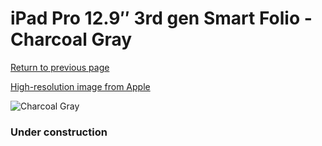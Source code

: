 # iPad Pro 12.9″ 3rd gen Smart Folio - Charcoal Gray

[Return to previous page](/ipad_pro2)

[High-resolution image from Apple](https://store.storeimages.cdn-apple.com/8756/as-images.apple.com/is/MRXD2?wid=4500&hei=4500&fmt=png)

<div style="width: 384px"><img src="/everyphone/MRXD2.png" alt="Charcoal Gray"></div>

### Under construction
